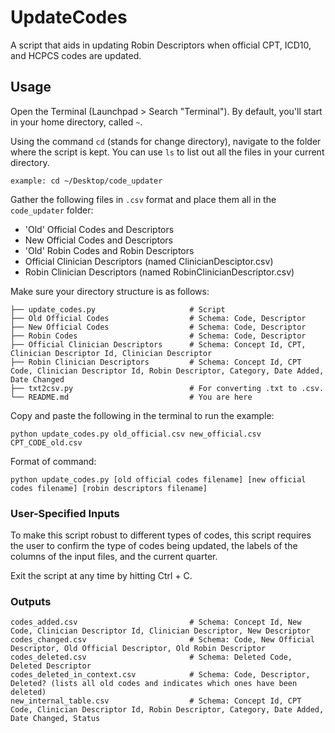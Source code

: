 # UpdateCodes

A script that aids in updating Robin Descriptors when official CPT, ICD10, and HCPCS codes are updated.

## Usage


Open the Terminal (Launchpad > Search "Terminal"). By default, you'll start in your home directory, called `~`.

Using the command `cd` (stands for change directory), navigate to the folder where the script is kept. You can use `ls` to list out all the files in your current directory.  

	example: cd ~/Desktop/code_updater

Gather the following files in `.csv` format and place them all in the `code_updater` folder: 
- 'Old' Official Codes and Descriptors
- New Official Codes and Descriptors
- 'Old' Robin Codes and Robin Descriptors
- Official Clinician Descriptors (named ClinicianDesciptor.csv)
- Robin Clinician Descriptors (named RobinClinicianDescriptor.csv)

Make sure your directory structure is as follows:

	├── update_codes.py 					# Script 
	├── Old Official Codes  				# Schema: Code, Descriptor
	├── New Official Codes           		# Schema: Code, Descriptor
	├── Robin Codes           				# Schema: Code, Descriptor
	├── Official Clinician Descriptors 		# Schema: Concept Id, CPT, Clinician Descriptor Id, Clinician Descriptor
	├── Robin Clinician Descriptors    		# Schema: Concept Id, CPT Code, Clinician Descriptor Id, Robin Descriptor, Category, Date Added, Date Changed
	├── txt2csv.py 							# For converting .txt to .csv.               
	└── README.md 							# You are here

Copy and paste the following in the terminal to run the example: 

	python update_codes.py old_official.csv new_official.csv CPT_CODE_old.csv

Format of command: 

	python update_codes.py [old official codes filename] [new official codes filename] [robin descriptors filename]

### User-Specified Inputs

To make this script robust to different types of codes, this script requires the user to confirm the type of codes being updated, the labels of the columns of the input files, and the current quarter. 

Exit the script at any time by hitting Ctrl + C.

### Outputs

	codes_added.csv 						# Schema: Concept Id, New Code, Clinician Descriptor Id, Clinician Descriptor, New Descriptor
	codes_changed.csv 						# Schema: Code, New Official Descriptor, Old Official Descriptor, Old Robin Descriptor
	codes_deleted.csv 						# Schema: Deleted Code, Deleted Descriptor
	codes_deleted_in_context.csv 			# Schema: Code, Descriptor, Deleted? (lists all old codes and indicates which ones have been deleted)
	new_internal_table.csv 					# Schema: Concept Id, CPT Code, Clinician Descriptor Id, Robin Descriptor, Category, Date Added, Date Changed, Status
	